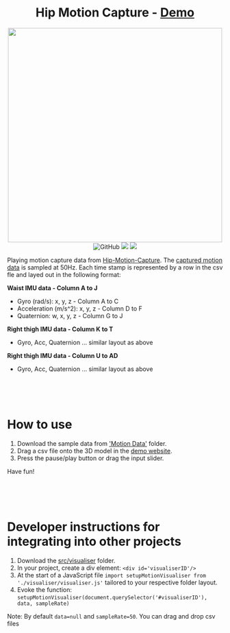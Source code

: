 <h1 align="center"> Hip Motion Capture - <a href="https://menglinmaker-hip-motion-player.netlify.app/">Demo</a></h1>

<div align="center">
  <img width="500" src="https://user-images.githubusercontent.com/39476147/189935030-371cc4b4-a2a7-4ff3-9d71-7a1369c090a9.gif"
  href="https://menglinmaker-hip-motion-player.netlify.app/"/>
</div>

<div flex align="center">
  <img alt="GitHub" src="https://img.shields.io/github/license/menglinmaker/Hip-Motion-Player?style=flat-square">
  <img src="https://img.shields.io/github/languages/code-size/menglinmaker/Hip-Motion-Player?style=flat-square">
  <img src="https://img.shields.io/website?down_color=red&down_message=offline&up_color=success&up_message=online&url=https://menglinmaker-hip-motion-player.netlify.app/&style=flat-square">
</div>

Playing motion capture data from [Hip-Motion-Capture](https://github.com/MengLinMaker/Hip-Motion-Capture). The [captured motion data](https://github.com/MengLinMaker/Hip-Motion-Player/tree/main/Motion%20Data) is sampled at 50Hz. Each time stamp is represented by a row in the csv fle and layed out in the following format:

**Waist IMU data - Column A to J**
* Gyro (rad/s): x, y, z - Column A to C
* Acceleration (m/s^2): x, y, z - Column D to F
* Quaternion: w, x, y, z - Column G to J

**Right thigh IMU data - Column K to T**
* Gyro, Acc, Quaternion ... similar layout as above

**Right thigh IMU data - Column U to AD**
* Gyro, Acc, Quaternion ... similar layout as above



<div>&nbsp</div><div>&nbsp</div><div>&nbsp</div>

# How to use
1. Download the sample data from ['Motion Data'](https://github.com/MengLinMaker/Hip-Motion-Player/tree/main/Motion%20Data) folder.
2. Drag a csv file onto the 3D model in the [demo website](https://menglinmaker-hip-motion-player.netlify.app/).
3. Press the pause/play button or drag the input slider.

Have fun!

<div>&nbsp</div><div>&nbsp</div><div>&nbsp</div>

# Developer instructions for integrating into other projects
1. Download the [src/visualiser](https://github.com/MengLinMaker/Hip-Motion-Player/tree/main/src/visualiser) folder.
2. In your project, create a div element: `<div id='visualiserID'/>`
3. At the start of a JavaScript file `import setupMotionVisualiser from './visualiser/visualiser.js'` tailored to your respective folder layout.
4. Evoke the function: `setupMotionVisualiser(document.querySelector('#visualiserID'), data, sampleRate)`

Note: By default `data=null` and `sampleRate=50`. You can drag and drop csv files
